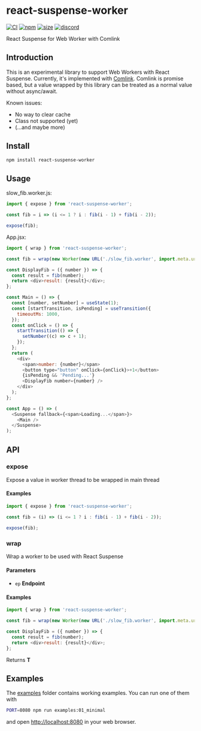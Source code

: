 # react-suspense-worker

[![CI](https://img.shields.io/github/workflow/status/dai-shi/react-suspense-worker/CI)](https://github.com/dai-shi/react-suspense-worker/actions?query=workflow%3ACI)
[![npm](https://img.shields.io/npm/v/react-suspense-worker)](https://www.npmjs.com/package/react-suspense-worker)
[![size](https://img.shields.io/bundlephobia/minzip/react-suspense-worker)](https://bundlephobia.com/result?p=react-suspense-worker)
[![discord](https://img.shields.io/discord/627656437971288081)](https://discord.gg/MrQdmzd)

React Suspense for Web Worker with Comlink

## Introduction

This is an experimental library to support Web Workers with React Suspense.
Currently, it's implemented with
[Comlink](https://github.com/GoogleChromeLabs/comlink).
Comlink is promise based, but a value wrapped by this library
can be treated as a normal value without async/await.

Known issues:

*   No way to clear cache
*   Class not supported (yet)
*   (...and maybe more)

## Install

```bash
npm install react-suspense-worker
```

## Usage

slow_fib.worker.js:

```javascript
import { expose } from 'react-suspense-worker';

const fib = i => (i <= 1 ? i : fib(i - 1) + fib(i - 2));

expose(fib);
```

App.jsx:

```javascript
import { wrap } from 'react-suspense-worker';

const fib = wrap(new Worker(new URL('./slow_fib.worker', import.meta.url)));

const DisplayFib = ({ number }) => {
  const result = fib(number);
  return <div>result: {result}</div>;
};

const Main = () => {
  const [number, setNumber] = useState(1);
  const [startTransition, isPending] = useTransition({
    timeoutMs: 1000,
  });
  const onClick = () => {
    startTransition(() => {
      setNumber((c) => c + 1);
    });
  };
  return (
    <div>
      <span>number: {number}</span>
      <button type="button" onClick={onClick}>+1</button>
      {isPending && 'Pending...'}
      <DisplayFib number={number} />
    </div>
  );
};

const App = () => (
  <Suspense fallback={<span>Loading...</span>}>
    <Main />
  </Suspense>
);
```

## API

<!-- Generated by documentation.js. Update this documentation by updating the source code. -->

### expose

Expose a value in worker thread to be wrapped in main thread

#### Examples

```javascript
import { expose } from 'react-suspense-worker';

const fib = (i) => (i <= 1 ? i : fib(i - 1) + fib(i - 2));

expose(fib);
```

### wrap

Wrap a worker to be used with React Suspense

#### Parameters

*   `ep` **Endpoint** 

#### Examples

```javascript
import { wrap } from 'react-suspense-worker';

const fib = wrap(new Worker(new URL('./slow_fib.worker', import.meta.url)));

const DisplayFib = ({ number }) => {
  const result = fib(number);
  return <div>result: {result}</div>;
};
```

Returns **T** 

## Examples

The [examples](examples) folder contains working examples.
You can run one of them with

```bash
PORT=8080 npm run examples:01_minimal
```

and open <http://localhost:8080> in your web browser.

<!--
You can also try them in codesandbox.io:
[01](https://codesandbox.io/s/github/dai-shi/react-suspense-worker/tree/master/examples/01_minimal)
[02](https://codesandbox.io/s/github/dai-shi/react-suspense-worker/tree/master/examples/02_typescript)
-->
